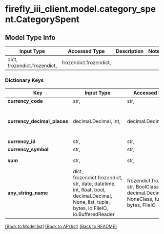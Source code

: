 # firefly_iii_client.model.category_spent.CategorySpent

## Model Type Info
Input Type | Accessed Type | Description | Notes
------------ | ------------- | ------------- | -------------
dict, frozendict.frozendict,  | frozendict.frozendict,  |  | 

### Dictionary Keys
Key | Input Type | Accessed Type | Description | Notes
------------ | ------------- | ------------- | ------------- | -------------
**currency_code** | str,  | str,  |  | [optional] 
**currency_decimal_places** | decimal.Decimal, int,  | decimal.Decimal,  | Number of decimals supported by the currency | [optional] value must be a 32 bit integer
**currency_id** | str,  | str,  |  | [optional] 
**currency_symbol** | str,  | str,  |  | [optional] 
**sum** | str,  | str,  | The amount spent. | [optional] 
**any_string_name** | dict, frozendict.frozendict, str, date, datetime, int, float, bool, decimal.Decimal, None, list, tuple, bytes, io.FileIO, io.BufferedReader | frozendict.frozendict, str, BoolClass, decimal.Decimal, NoneClass, tuple, bytes, FileIO | any string name can be used but the value must be the correct type | [optional]

[[Back to Model list]](../../README.md#documentation-for-models) [[Back to API list]](../../README.md#documentation-for-api-endpoints) [[Back to README]](../../README.md)

